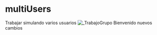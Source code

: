 # multiUsers
Trabajar simulando varios usuarios 
![_TrabajoGrupo](https://github.com/user-attachments/assets/46fd0db2-7da3-4b1d-9936-6a4e3b6f14b5)
Bienvenido
nuevos cambios 
